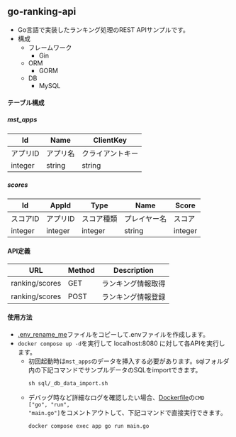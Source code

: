 ## go-ranking-api
* Go言語で実装したランキング処理のREST APIサンプルです。
* 構成
  * フレームワーク
    * Gin
  * ORM
    * GORM
  * DB
    * MySQL

#### テーブル構成

##### mst_apps
| Id | Name | ClientKey |
| -- | -- | -- |
| アプリID | アプリ名 | クライアントキー |
| integer | string | string |

##### scores
| Id | AppId | Type | Name | Score |
| -- | -- | -- | -- | -- |
| スコアID | アプリID | スコア種類 | プレイヤー名 | スコア |
| integer | integer | integer | string | integer |

#### API定義

| URL | Method | Description |
| -- | -- | -- |
| ranking/scores | GET | ランキング情報取得 |
| ranking/scores | POST | ランキング情報登録 |

#### 使用方法

* <a href=".env_rename_me">.env_rename_me</a>ファイルをコピーして.envファイルを作成します。
* <code>docker compose up -d</code>を実行して localhost:8080 に対して各APIを実行します。
  * 初回起動時は<code>mst_apps</code>のデータを挿入する必要があります。sqlフォルダ内の下記コマンドでサンプルデータのSQLをimportできます。
     ```
     sh sql/_db_data_import.sh
     ```
  * デバッグ時など詳細なログを確認したい場合、<a href="/build/app/Dockerfile">Dockerfile</a>の<code>CMD ["go", "run", "main.go"]</code>をコメントアウトして、下記コマンドで直接実行できます。
     ```
     docker compose exec app go run main.go
     ```
  
